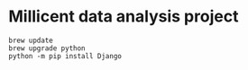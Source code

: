 # Millicent data analysis project

```
brew update
brew upgrade python
python -m pip install Django
```
